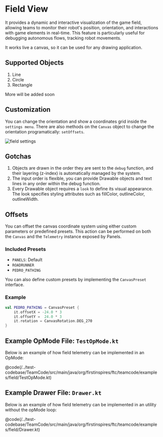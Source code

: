# Field View
It provides a dynamic and interactive visualization of the game field, allowing teams to monitor their robot's position, orientation, and interactions with game elements in real-time. This feature is particularly useful for debugging autonomous flows, tracking robot movements.

It works live a canvas, so it can be used for any drawing application.

## Supported Objects
1. Line
2. Circle
3. Rectangle

More will be added soon

## Customization
You can change the orientation and show a coordinates grid inside the `settings menu`.
There are also methods on the `Canvas` object to change the orientation programatically: `setOffsets`.

<img src="/docs/field_settings.png" alt="field settings"/>

## Gotchas
1. Objects are drawn in the order they are sent to the `debug` function, and their layering (z-index) is automatically managed by the system.
2. The input order is flexible, you can provide Drawable objects and text lines in any order within the debug function.
3. Every Drawable object requires a `look` to define its visual appearance. The look specifies styling attributes such as fillColor, outlineColor, outlineWidth.

## Offsets

You can offset the canvas coordinate system using either custom parameters or predefined presets. This action can be performed on both the `Canvas` and the `Telemetry` instance exposed by Panels.

### Included Presets

* `PANELS`: Default
* `ROADRUNNER`
* `PEDRO_PATHING`

You can also define custom presets by implementing the `CanvasPreset` interface.

### Example

```kotlin
val PEDRO_PATHING = CanvasPreset {
    it.offsetX = -24.0 * 3
    it.offsetY =  24.0 * 3
    it.rotation = CanvasRotation.DEG_270
}
```

## Example OpMode File: `TestOpMode.kt`
Below is an example of how field telemetry can be implemented in an OpMode:

@code(/../test-codebase/TeamCode/src/main/java/org/firstinspires/ftc/teamcode/examples/field/TestOpMode.kt)

## Example Drawer File: `Drawer.kt`
Below is an example of how field telemetry can be implemented in an utility without the opMode loop:

@code(/../test-codebase/TeamCode/src/main/java/org/firstinspires/ftc/teamcode/examples/field/Drawer.kt)
